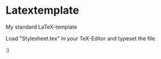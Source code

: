 Latextemplate
=============

My standard LaTeX-template

Load "Stylesheet.tex" in your TeX-Editor and typeset the file

:)
